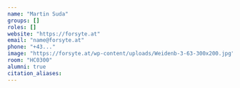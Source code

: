 ```yaml
---
name: "Martin Suda"
groups: []
roles: []
website: "https://forsyte.at"
email: "name@forsyte.at"
phone: "+43..."
image: "https://forsyte.at/wp-content/uploads/Weidenb-3-63-300x200.jpg"
room: "HC0300"
alumni: true
citation_aliases:
---
```


<!--
Your custom content goes here.
-->